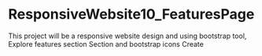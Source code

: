 # ResponsiveWebsite10_FeaturesPage
This project will be a responsive website design and using bootstrap tool, Explore features section Section and bootstrap icons Create
